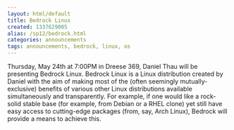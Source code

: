 ```yaml
---
layout: html/default
title: Bedrock Linux
created: 1337629005
alias: /sp12/bedrock.html
categories: announcements
tags: announcements, bedrock, linux, os
---
```

Thursday, May 24th at 7:00PM in Dreese 369, Daniel Thau will be presenting Bedrock Linux.  Bedrock Linux is a Linux distribution created by Daniel with the aim of making most of the (often seemingly mutually-exclusive) benefits of various other Linux distributions available simultaneously and transparently.  For example, if one would like a rock-solid stable base (for example, from Debian or a RHEL clone) yet still have easy access to cutting-edge packages (from, say, Arch Linux), Bedrock will provide a means to achieve this.
